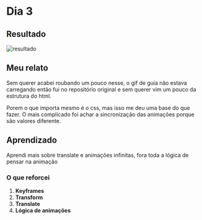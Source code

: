 # Dia 3

## Resultado

![resultado](cores-diferentes.gif)

## Meu relato

Sem querer acabei roubando um pouco nesse, o gif de guia não estava carregando então fui no repositório original e sem querer vim um pouco da estrutura do html.

Porem o que importa mesmo é o css, mas isso me deu uma base do que fazer. O mais complicado foi achar a sincronização das animações porque são valores diferente.

## Aprendizado

Aprendi mais sobre translate e animações infinitas, fora toda a lógica de pensar na animação

### O que reforcei

1. **Keyframes**
1. **Transform**
1. **Translate**
1. **Lógica de animações**
